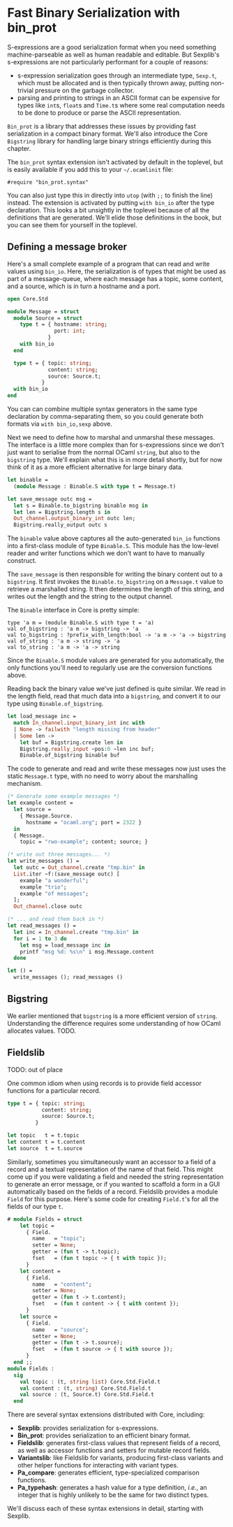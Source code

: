 # Fast Binary Serialization with bin_prot

S-expressions are a good serialization format when you need something
machine-parseable as well as human readable and editable.  But Sexplib's
s-expressions are not particularly performant for a couple of reasons:

* s-expression serialization goes through an intermediate type, `Sexp.t`, which must be allocated and is then typically
thrown away, putting non-trivial pressure on the garbage collector.
* parsing and printing to strings in an ASCII format can be expensive
for types like `int`s, `float`s and `Time.t`s where some real computation needs
to be done to produce or parse the ASCII representation.

`Bin_prot` is a library that addresses these issues by providing
fast serialization in a compact binary format.  We'll also introduce the
Core `Bigstring` library for handling large binary strings efficiently during this chapter.

<note>
<title>Using `bin_prot` in the toplevel</title>

The `bin_prot` syntax extension isn't activated by default in the toplevel, but is easily available
if you add this to your `~/.ocamlinit` file:

```
#require "bin_prot.syntax"
```

You can also just type this in directly into `utop` (with `;;` to finish the line) instead.
The extension is activated by putting `with bin_io` after the type declaration.
This looks a bit unsightly in the toplevel because of all the definitions that are
generated.  We'll elide those definitions in the book, but you can see them for yourself in the toplevel.

</note>

## Defining a message broker

Here's a small complete example of a program that can read and write
values using `bin_io`.  Here, the serialization is of types that might
be used as part of a message-queue, where each message has a topic,
some content, and a source, which is in turn a hostname and a port.

```ocaml
open Core.Std

module Message = struct
  module Source = struct
    type t = { hostname: string;
               port: int;
             }
    with bin_io
  end

  type t = { topic: string;
             content: string;
             source: Source.t;
           }
  with bin_io
end
```

You can can combine multiple syntax generators in the same
type declaration by comma-separating them, so you could generate both
formats via `with bin_io,sexp` above.

Next we need to define how to marshal and unmarshal these messages.
The interface is a little more complex than for s-expressions since we
don't just want to serialise from the normal OCaml `string`, but also
to the `bigstring` type.  We'll explain what this is in more detail
shortly, but for now think of it as a more efficient alternative for
large binary data.

```ocaml
let binable =
  (module Message : Binable.S with type t = Message.t)

let save_message outc msg =
  let s = Binable.to_bigstring binable msg in
  let len = Bigstring.length s in
  Out_channel.output_binary_int outc len;
  Bigstring.really_output outc s
```

The `binable` value above captures all the auto-generated `bin_io`
functions into a first-class module of type `Binable.S`.  This
module has the low-level reader and writer functions which we don't
want to have to manually construct.

The `save_message` is then responsible for writing the binary content
out to a `bigstring`.  It first invokes the `Binable.to_bigstring` on
a `Message.t` value to retrieve a marshalled string.  It then determines
the length of this string, and writes out the length and the string
to the output channel.

The `Binable` interface in Core is pretty simple:
```
type 'a m = (module Binable.S with type t = 'a) 
val of_bigstring : 'a m -> bigstring -> 'a
val to_bigstring : ?prefix_with_length:bool -> 'a m -> 'a -> bigstring
val of_string : 'a m -> string -> 'a
val to_string : 'a m -> 'a -> string
```

Since the `Binable.S` module values are generated for you automatically,
the only functions you'll need to regularly use are the conversion functions
above.

Reading back the binary value we've just defined is quite similar. We
read in the length field, read that much data into a `bigstring`, and
convert it to our type using `Binable.of_bigstring`.

```ocaml
let load_message inc =
  match In_channel.input_binary_int inc with
  | None -> failwith "length missing from header"
  | Some len ->
    let buf = Bigstring.create len in
    Bigstring.really_input ~pos:0 ~len inc buf;
    Binable.of_bigstring binable buf
```

The code to generate and read and write these messages now just uses
the static `Message.t` type, with no need to worry about the marshalling
mechanism.

```ocaml
(* Generate some example messages *)
let example content =
  let source =
    { Message.Source.
      hostname = "ocaml.org"; port = 2322 }
  in
  { Message.
    topic = "rwo-example"; content; source; }

(* write out three messages... *)
let write_messages () =
  let outc = Out_channel.create "tmp.bin" in
  List.iter ~f:(save_message outc) [
    example "a wonderful";
    example "trio";
    example "of messages";
  ];
  Out_channel.close outc

(* ... and read them back in *)
let read_messages () =
  let inc = In_channel.create "tmp.bin" in
  for i = 1 to 3 do
    let msg = load_message inc in
    printf "msg %d: %s\n" i msg.Message.content
  done

let () =
  write_messages (); read_messages ()
```

## Bigstring

We earlier mentioned that `bigstring` is a more efficient version of `string`.  Understanding the difference requires some understanding of how OCaml allocates values.
TODO.

## Fieldslib
TODO: out of place

One common idiom when using records is to provide field accessor
functions for a particular record.

```ocaml
type t = { topic: string;
           content: string;
           source: Source.t;
         }

let topic   t = t.topic
let content t = t.content
let source  t = t.source
```

Similarly, sometimes you simultaneously want an accessor to a field of
a record and a textual representation of the name of that field.  This
might come up if you were validating a field and needed the string
representation to generate an error message, or if you wanted to
scaffold a form in a GUI automatically based on the fields of a
record.  Fieldslib provides a module `Field` for this purpose.  Here's
some code for creating `Field.t`'s for all the fields of our type `t`.

```ocaml
# module Fields = struct
    let topic =
      { Field.
        name   = "topic";
        setter = None;
        getter = (fun t -> t.topic);
        fset   = (fun t topic -> { t with topic });
      }
    let content =
      { Field.
        name   = "content";
        setter = None;
        getter = (fun t -> t.content);
        fset   = (fun t content -> { t with content });
      }
    let source =
      { Field.
        name   = "source";
        setter = None;
        getter = (fun t -> t.source);
        fset   = (fun t source -> { t with source });
      }
  end ;;
module Fields :
  sig
    val topic : (t, string list) Core.Std.Field.t
    val content : (t, string) Core.Std.Field.t
    val source : (t, Source.t) Core.Std.Field.t
  end
```


There are several syntax extensions distributed with Core, including:

- **Sexplib**: provides serialization for s-expressions.
- **Bin_prot**: provides serialization to an efficient binary
  format.
- **Fieldslib**: generates first-class values that represent fields of
  a record, as well as accessor functions and setters for mutable
  record fields.
- **Variantslib**: like Fieldslib for variants, producing first-class
  variants and other helper functions for interacting with variant
  types.
- **Pa_compare**: generates efficient, type-specialized comparison
  functions.
- **Pa_typehash**: generates a hash value for a type definition,
  _i.e._, an integer that is highly unlikely to be the same for two
  distinct types.

We'll discuss each of these syntax extensions in detail, starting with
Sexplib.

